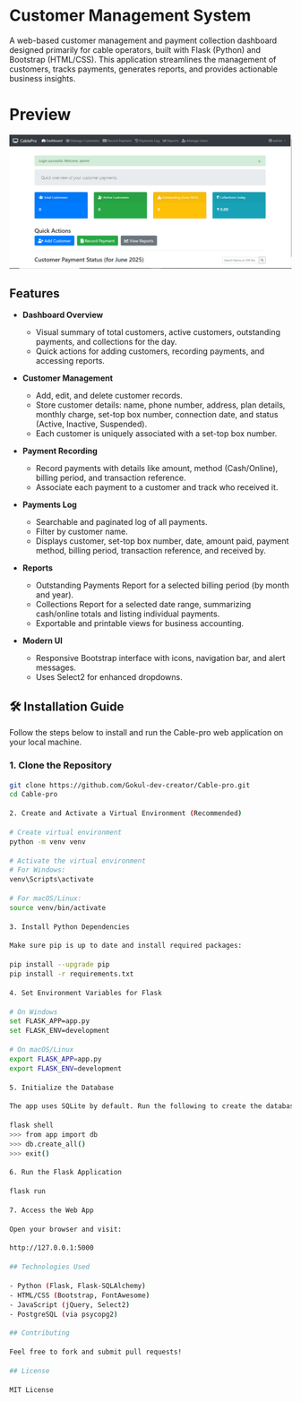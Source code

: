 # Customer Management System

A web-based customer management and payment collection dashboard designed primarily for cable operators, built with Flask (Python) and Bootstrap (HTML/CSS). This application streamlines the management of customers, tracks payments, generates reports, and provides actionable business insights.

# Preview 

<img src="https://github.com/Gokul-dev-creator/Cable-pro/blob/main/static/images/preview.PNG">

## Features

- **Dashboard Overview**
  - Visual summary of total customers, active customers, outstanding payments, and collections for the day.
  - Quick actions for adding customers, recording payments, and accessing reports.

- **Customer Management**
  - Add, edit, and delete customer records.
  - Store customer details: name, phone number, address, plan details, monthly charge, set-top box number, connection date, and status (Active, Inactive, Suspended).
  - Each customer is uniquely associated with a set-top box number.

- **Payment Recording**
  - Record payments with details like amount, method (Cash/Online), billing period, and transaction reference.
  - Associate each payment to a customer and track who received it.

- **Payments Log**
  - Searchable and paginated log of all payments.
  - Filter by customer name.
  - Displays customer, set-top box number, date, amount paid, payment method, billing period, transaction reference, and received by.

- **Reports**
  - Outstanding Payments Report for a selected billing period (by month and year).
  - Collections Report for a selected date range, summarizing cash/online totals and listing individual payments.
  - Exportable and printable views for business accounting.

- **Modern UI**
  - Responsive Bootstrap interface with icons, navigation bar, and alert messages.
  - Uses Select2 for enhanced dropdowns.

## 🛠️ Installation Guide

Follow the steps below to install and run the Cable-pro web application on your local machine.

### 1. Clone the Repository
```bash
git clone https://github.com/Gokul-dev-creator/Cable-pro.git
cd Cable-pro

2. Create and Activate a Virtual Environment (Recommended)

# Create virtual environment
python -m venv venv

# Activate the virtual environment
# For Windows:
venv\Scripts\activate

# For macOS/Linux:
source venv/bin/activate

3. Install Python Dependencies

Make sure pip is up to date and install required packages:

pip install --upgrade pip
pip install -r requirements.txt

4. Set Environment Variables for Flask

# On Windows
set FLASK_APP=app.py
set FLASK_ENV=development

# On macOS/Linux
export FLASK_APP=app.py
export FLASK_ENV=development

5. Initialize the Database

The app uses SQLite by default. Run the following to create the database:

flask shell
>>> from app import db
>>> db.create_all()
>>> exit()

6. Run the Flask Application

flask run

7. Access the Web App

Open your browser and visit:

http://127.0.0.1:5000

## Technologies Used

- Python (Flask, Flask-SQLAlchemy)
- HTML/CSS (Bootstrap, FontAwesome)
- JavaScript (jQuery, Select2)
- PostgreSQL (via psycopg2)

## Contributing

Feel free to fork and submit pull requests!

## License

MIT License
